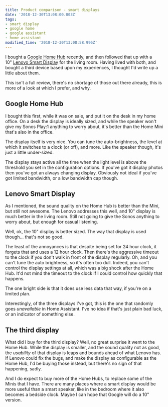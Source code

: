 ```yaml
---
title: Product comparison - smart displays
date: '2018-12-30T13:08:00.003Z'
tags:
- smart display
- google home
- google assistant
- home assistant
modified_time: '2018-12-30T13:08:58.996Z'
---
```


I bought a [Google Home Hub](https://store.google.com/product/google_home_hub) recently, and then followed that up with a 10" [Lenovo Smart Display](https://www.lenovo.com/gb/en/smart-display/) for the living room. Having lived with both, and bought a third device based upon my experiences, I thought I'd write up a little about them.  
  
This isn't a full review, there's no shortage of those out there already, this is more of a look at which I prefer, and why.  

## Google Home Hub

I bought this first, while it was on sale, and put it on the desk in my home office. On a desk the display is ideally sized, and while the speaker won't give my Sonos Play:1 anything to worry about, it's better than the Home Mini that's also in the office.

The display itself is very nice. You can tune the auto-brightness, the level at which it switches to a clock (or off), and more. Like the speaker though, it's just a little under-sized.

The display stays active all the time when the light level is above the threshold you set in the configuration options. If you've got it display photos then you've got an always changing display. Obviously not ideal if you've got limited bandwidth, or a low bandwidth cap though.

## Lenovo Smart Display

As I mentioned, the sound quality on the Home Hub is better than the Mini, but still not awesome. The Lenovo addresses this well, and 10" display is much better in the living room. Still not going to give the Sonos anything to worry about, but enough for casual listening.

Well, ok, the 10" display is better sized. The way that display is used though... that's not so good.

The least of the annoyances is that despite being set for 24 hour clock, it forgets that and uses a 12 hour clock. Then there's the aggressive timeout to the clock if you don't walk in front of the display regularly. Oh, and you can't tune the auto brightness, so it's often too dull. Indeed, you can't control the display settings at all, which was a big shock after the Home Hub. It'd not mind the timeout to the clock if I could control how quickly that happens.

The one bright side is that it does use less data that way, if you're on a limited plan.

Interestingly, of the three displays I've got, this is the one that randomly goes _unavailable_ in Home Assistant. I've no idea if that's just plain bad luck, or an indicator of something else.

## The third display

What did I buy for the third display? Well, no great surprise it went to the Home Hub. While the display is smaller, and the sound quality not as good, the _usability_ of that display is leaps and bounds ahead of what Lenovo has. If Lenovo could fix the bugs, and make the display as configurable as the Home Hub, I'd be buying those instead, but there's no sign of that happening, sadly.

And I do expect to buy more of the Home Hubs, to replace some of the Minis that I have. There are many places where a smart display would be more useful than a smart speaker, like in the bedroom where it also becomes a bedside clock. Maybe I can hope that Google will do a 10" version.
